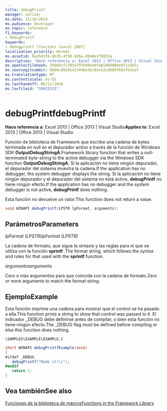 ```yaml
---
title: debugPrintf
manager: soliver
ms.date: 11/16/2014
ms.audience: Developer
ms.topic: reference
f1_keywords:
- debugPrintf
keywords:
- debugprintf (función) [excel 2007]
localization_priority: Normal
ms.assetid: 9ad541f6-0b35-4f50-926a-8940e3f8033a
description: 'Hace referencia a: Excel 2013 | Office 2013 | Visual Studio'
ms.openlocfilehash: 25669cfc705e797b80be0fab590d809e8f1e3b5c
ms.sourcegitcommit: 9d60cd82b5413446e5bc8ace2cd689f683fb41a7
ms.translationtype: MT
ms.contentlocale: es-ES
ms.lasthandoff: 06/11/2018
ms.locfileid: "19815523"
---
```

# <a name="debugprintf"></a><span data-ttu-id="e5b88-104">debugPrintf</span><span class="sxs-lookup"><span data-stu-id="e5b88-104">debugPrintf</span></span>

<span data-ttu-id="e5b88-105">**Hace referencia a**: Excel 2013 | Office 2013 | Visual Studio</span><span class="sxs-lookup"><span data-stu-id="e5b88-105">**Applies to**: Excel 2013 | Office 2013 | Visual Studio</span></span> 
  
<span data-ttu-id="e5b88-106">Función de biblioteca de Framework que escribe una cadena de bytes terminada en null en el depurador activo a través de la función de Windows SDK **OutputDebugStringA**.</span><span class="sxs-lookup"><span data-stu-id="e5b88-106">Framework library function that writes a null-terminated byte-string to the active debugger via the Windows SDK function **OutputDebugStringA**.</span></span> <span data-ttu-id="e5b88-107">Si la aplicación no tiene ningún depurador, el depurador del sistema muestra la cadena.</span><span class="sxs-lookup"><span data-stu-id="e5b88-107">If the application has no debugger, the system debugger displays the string.</span></span> <span data-ttu-id="e5b88-108">Si la aplicación no tiene ningún depurador y el depurador del sistema no está activo, **debugPrintf** no tiene ningún efecto.</span><span class="sxs-lookup"><span data-stu-id="e5b88-108">If the application has no debugger and the system debugger is not active, **debugPrintf** does nothing.</span></span> 
  
<span data-ttu-id="e5b88-109">Esta función no devuelve un valor.</span><span class="sxs-lookup"><span data-stu-id="e5b88-109">This function does not return a value.</span></span>
  
```cs
void WINAPI debugPrintf(LPSTR lpFormat, arguments);
```

## <a name="parameters"></a><span data-ttu-id="e5b88-110">Parámetros</span><span class="sxs-lookup"><span data-stu-id="e5b88-110">Parameters</span></span>

 <span data-ttu-id="e5b88-111">_lpFormat (LPSTR)_</span><span class="sxs-lookup"><span data-stu-id="e5b88-111">_lpFormat (LPSTR)_</span></span>
  
<span data-ttu-id="e5b88-112">La cadena de formato, que sigue la sintaxis y las reglas para el que se utiliza con la función **sprintf** .</span><span class="sxs-lookup"><span data-stu-id="e5b88-112">The format string, which follows the syntax and rules for that used with the **sprintf** function.</span></span> 
  
 <span data-ttu-id="e5b88-113">_argumentos_</span><span class="sxs-lookup"><span data-stu-id="e5b88-113">_arguments_</span></span>
  
<span data-ttu-id="e5b88-114">Cero o más argumentos para que coincida con la cadena de formato.</span><span class="sxs-lookup"><span data-stu-id="e5b88-114">Zero or more arguments to match the format string.</span></span>
  
## <a name="example"></a><span data-ttu-id="e5b88-115">Ejemplo</span><span class="sxs-lookup"><span data-stu-id="e5b88-115">Example</span></span>

<span data-ttu-id="e5b88-116">Esta función imprime una cadena para mostrar que el control se ha pasado a ella.</span><span class="sxs-lookup"><span data-stu-id="e5b88-116">This function prints a string to show that control was passed to it.</span></span> <span data-ttu-id="e5b88-117">El indicador _DEBUG debe definirse antes de compilar, o bien esta función no tiene ningún efecto.</span><span class="sxs-lookup"><span data-stu-id="e5b88-117">The _DEBUG flag must be defined before compiling or else this function does nothing.</span></span>
  
 `\SAMPLES\EXAMPLE\EXAMPLE.C`
  
```cs
short WINAPI debugPrintfExample(void)
{
#ifdef _DEBUG
   debugPrintf("Made it!\r");
#endif
   return 1;
}

```

## <a name="see-also"></a><span data-ttu-id="e5b88-118">Vea también</span><span class="sxs-lookup"><span data-stu-id="e5b88-118">See also</span></span>



[<span data-ttu-id="e5b88-119">Funciones de la biblioteca de marcos</span><span class="sxs-lookup"><span data-stu-id="e5b88-119">Functions in the Framework Library</span></span>](functions-in-the-framework-library.md)

